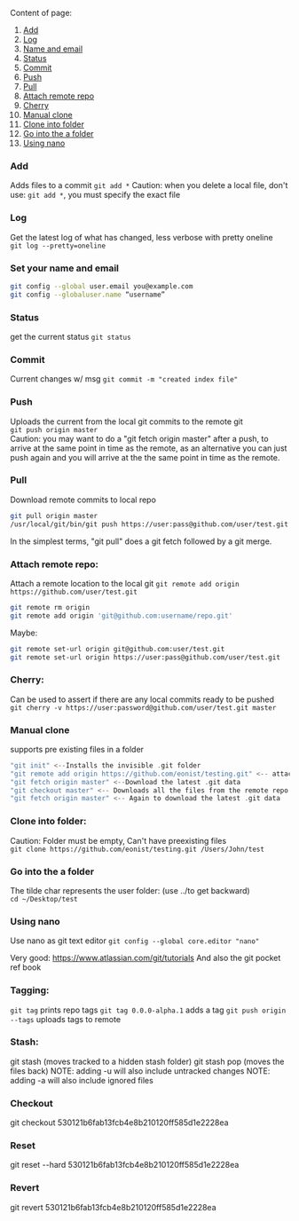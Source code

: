 Content of page:
1.  [Add](#add)
2.  [Log](#log)
3.  [Name and email](#Set-your-name-and-email)
4.  [Status](#Status)
5.  [Commit](#Commit)
5.  [Push](#Push)
6.  [Pull](#Pull)
7.  [Attach remote repo](#Attach-remote-repo)
8.  [Cherry](#Cherry)
9.  [Manual clone](#Manual-clone)
10. [Clone into folder](#Clone-into-folder)
11. [Go into the a folder](#Go-into-the-a-folder)
12. [Using nano](#Using-nano)

### Add
Adds files to a commit
``git add *``
Caution: when you delete a local file, don't use: ``git add *``, you must specify the exact file  

### Log  
Get the latest log of what has changed, less verbose with pretty oneline  
``git log --pretty=oneline``

### Set your name and email  
```bash
git config --global user.email you@example.com  
git config --globaluser.name “username”
```  
### Status
get the current status
``git status``

### Commit  
Current changes w/ msg
``git commit -m "created index file"  ``

### Push
Uploads the current from the local git commits to the  remote git     
``git push origin master  ``  
Caution: you may want to do a "git fetch origin master" after a push, to arrive at the same point in time as the remote, as an alternative you can just push again and you will arrive at the the same point in time as the remote.

### Pull
Download remote commits to local repo  
```bash
git pull origin master
/usr/local/git/bin/git push https://user:pass@github.com/user/test.git master
```
In the simplest terms, "git pull" does a git fetch followed by a git merge.


### Attach remote repo:   
Attach a remote location to the local git
``git remote add origin https://github.com/user/test.git  ``

```bash
git remote rm origin    
git remote add origin 'git@github.com:username/repo.git'
```   
Maybe:  
```bash
git remote set-url origin git@github.com:user/test.git  
git remote set-url origin https://user:pass@github.com/user/test.git  
```
### Cherry:
Can be used to assert if there are any local commits ready to be pushed  
``git cherry -v https://user:password@github.com/user/test.git master ``

### Manual clone
supports pre existing files in a folder
```swift
"git init" <--Installs the invisible .git folder   
"git remote add origin https://github.com/eonist/testing.git" <-- attach a remote repo  
"git fetch origin master" <--Download the latest .git data  
"git checkout master" <-- Downloads all the files from the remote repo  
"git fetch origin master" <-- Again to download the latest .git data  
```

### Clone into folder:  
Caution: Folder must be empty, Can't have preexisting files  
``git clone https://github.com/eonist/testing.git /Users/John/test``

### Go into the a folder
The tilde char represents the user folder:  (use ../to get backward)  
``cd ~/Desktop/test``

### Using nano
Use nano as git text editor
``git config --global core.editor "nano"  ``

Very good: https://www.atlassian.com/git/tutorials And also the git pocket ref book

### Tagging:
``git tag`` prints repo tags
``git tag 0.0.0-alpha.1`` adds a tag
``git push origin --tags`` uploads tags to remote


### Stash:
git stash (moves tracked to a hidden stash folder)
git stash pop (moves the files back)
NOTE: adding -u will also include untracked changes
NOTE: adding -a will also include ignored files



### Checkout

git checkout 530121b6fab13fcb4e8b210120ff585d1e2228ea

### Reset
git reset --hard 530121b6fab13fcb4e8b210120ff585d1e2228ea


### Revert
git revert 530121b6fab13fcb4e8b210120ff585d1e2228ea
